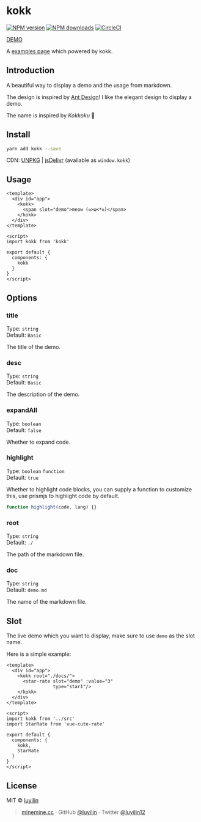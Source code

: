 # kokk 

[![NPM version](https://img.shields.io/npm/v/kokk.svg?style=flat)](https://npmjs.com/package/kokk) [![NPM downloads](https://img.shields.io/npm/dm/kokk.svg?style=flat)](https://npmjs.com/package/kokk) [![CircleCI](https://circleci.com/gh/luyilin/kokk/tree/master.svg?style=shield)](https://circleci.com/gh/luyilin/kokk/tree/master)

[DEMO](https://kokk.netlify.com/example/dist/)

A [examples page](https://vue-cute-rate.netlify.com/example/dist/) which powered by kokk.

## Introduction

A beautiful way to display a demo and the usage from markdown.

The design is inspired by [Ant Design](https://ant.design/)! I like the elegant design to display a demo.

The name is inspired by *Kokkoku* 💃

## Install

```bash
yarn add kokk --save
```

CDN: [UNPKG](https://unpkg.com/kokk/) | [jsDelivr](https://cdn.jsdelivr.net/npm/kokk/) (available as `window.kokk`)

## Usage

```vue
<template>
  <div id="app">
    <kokk>
      <span slot="demo">meow (ฅ>ω<*ฅ)</span>
    </kokk>
  </div>
</template>

<script>
import kokk from 'kokk'

export default {
  components: {
    kokk
  }
}
</script>
```

## Options

### title

Type: `string`<br>
Default: `Basic`

The title of the demo.

### desc

Type: `string`<br>
Default: `Basic`

The description of the demo.

### expandAll

Type: `boolean`<br>
Default: `false`

Whether to expand code.

### highlight

Type: `boolean` `function`<br>
Default: `true`

Whether to highlight code blocks, you can supply a function to customize this, use prismjs to highlight code by default. 

```js
function highlight(code, lang) {}
```

### root

Type: `string`<br>
Default: `./`

The path of the markdown file.

### doc

Type: `string`<br>
Default: `demo.md`

The name of the markdown file.

## Slot

The live demo which you want to display, make sure to use `demo` as the slot name.

Here is a simple example:

```vue
<template>
  <div id="app">
    <kokk root="./docs/">
      <star-rate slot="demo" :value="3"
                 type="star1"/>
    </kokk>
  </div>
</template>

<script>
import kokk from '../src'
import StarRate from 'vue-cute-rate'

export default {
  components: {
    kokk,
    StarRate
  }
}
</script>
```

## License

MIT &copy; [luyilin](https://github.com/luyilin)

> [minemine.cc](https://minemine.cc) · GitHub [@luyilin](https://github.com/luyilin) · Twitter [@luyilin12](https://twitter.com/luyilin12)
